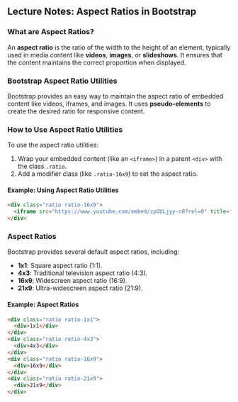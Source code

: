 ## **Lecture Notes: Aspect Ratios in Bootstrap**

### **What are Aspect Ratios?**
An **aspect ratio** is the ratio of the width to the height of an element, typically used in media content like **videos**, **images**, or **slideshows**. It ensures that the content maintains the correct proportion when displayed.

### **Bootstrap Aspect Ratio Utilities**
Bootstrap provides an easy way to maintain the aspect ratio of embedded content like videos, iframes, and images. It uses **pseudo-elements** to create the desired ratio for responsive content.

### **How to Use Aspect Ratio Utilities**
To use the aspect ratio utilities:
1. Wrap your embedded content (like an `<iframe>`) in a parent `<div>` with the class `.ratio`.
2. Add a modifier class (like `.ratio-16x9`) to set the aspect ratio.

#### **Example: Using Aspect Ratio Utilities**

```html
<div class="ratio ratio-16x9">
  <iframe src="https://www.youtube.com/embed/zpOULjyy-n8?rel=0" title="YouTube video" allowfullscreen></iframe>
</div>
```

### **Aspect Ratios**
Bootstrap provides several default aspect ratios, including:
- **1x1**: Square aspect ratio (1:1).
- **4x3**: Traditional television aspect ratio (4:3).
- **16x9**: Widescreen aspect ratio (16:9).
- **21x9**: Ultra-widescreen aspect ratio (21:9).

#### **Example: Aspect Ratios**

```html
<div class="ratio ratio-1x1">
  <div>1x1</div>
</div>
<div class="ratio ratio-4x3">
  <div>4x3</div>
</div>
<div class="ratio ratio-16x9">
  <div>16x9</div>
</div>
<div class="ratio ratio-21x9">
  <div>21x9</div>
</div>
```



